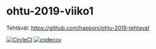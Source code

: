 # ohtu-2019-viiko1

Tehtävät: https://github.com/happoni/ohtu-2019-tehtavat

[![CircleCI](https://circleci.com/gh/happoni/ohtu-2019-viiko1.svg?style=svg)](https://circleci.com/gh/happoni/ohtu-2019-viiko1) [![codecov](https://codecov.io/gh/happoni/ohtu-2019-viiko1/branch/master/graph/badge.svg)](https://codecov.io/gh/happoni/ohtu-2019-viiko1)

